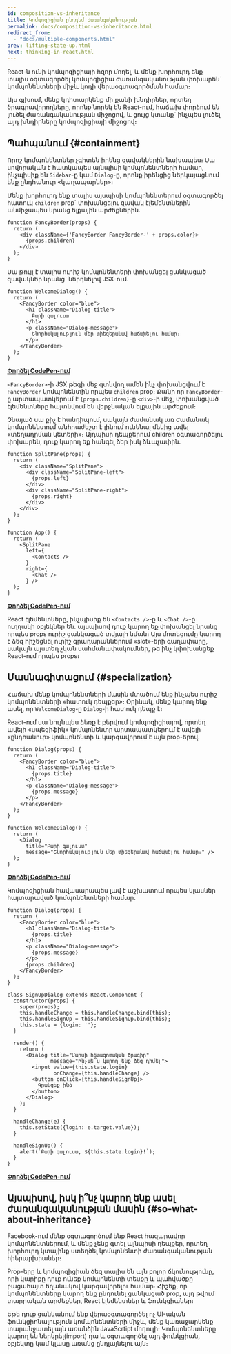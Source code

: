 ```yaml
---
id: composition-vs-inheritance
title: Կոմպոզիցիան ընդդեմ Ժառանգականության
permalink: docs/composition-vs-inheritance.html
redirect_from:
  - "docs/multiple-components.html"
prev: lifting-state-up.html
next: thinking-in-react.html
---
```


React-ն ունի կոմպոզիցիայի հզոր մոդել, և մենք խորհուրդ ենք տալիս օգտագործել կոմպոզիցիա ժառանգականության փոխարեն\` կոմպոնենտների միջև կոդի վերաօգտագործման համար։

Այս գլխում, մենք կդիտարկենք մի քանի խնդիրներ, որտեղ ծրագրավորողները, որոնք նորեկ են React-ում, հաճախ փորձում են լուծել ժառանգականության միջոցով, և ցույց կտանք\` ինչպես լուծել այդ խնդիրները կոմպոզիցիայի միջոցով։

## Պահպանում {#containment}

Որոշ կոմպոնենտներ չգիտեն իրենց զավակներին նախապես։ Սա սովորական է հատկապես այնպիսի կոմպոնենտների համար, ինչպիսիք են `Sidebar`-ը կամ `Dialog`-ը, որոնք իրենցից ներկայացնում ենք ընդհանուր «կաղապարներ»։

Մենք խորհուրդ ենք տալիս այսպիսի կոմպոնենտերում օգտագործել հատուկ `children` prop\` փոխանցելու զավակ էլեմենտներին անմիջապես նրանց ելքային արժեքներին.

```js{4}
function FancyBorder(props) {
  return (
    <div className={'FancyBorder FancyBorder-' + props.color}>
      {props.children}
    </div>
  );
}
```

Սա թույլ է տալիս ուրիշ կոմպոնենտերի փոխանցել ցանկացած զավակներ նրանց\` ներդնելով JSX-ում.

```js{4-9}
function WelcomeDialog() {
  return (
    <FancyBorder color="blue">
      <h1 className="Dialog-title">
        Բարի գալուստ
      </h1>
      <p className="Dialog-message">
        Շնորհակալություն մեր տիեզերանավ հաճախելու համար։
      </p>
    </FancyBorder>
  );
}
```

[**Փորձել CodePen-ում**](https://codepen.io/gaearon/pen/ozqNOV?editors=0010)

`<FancyBorder>`-ի JSX թեգի մեջ գտնվող ամեն ինչ փոխանցվում է `FancyBorder` կոմպոնենտին որպես `children` prop։ Քանի որ `FancyBorder`-ը արտապատկերում է `{props.children}`-ը `<div>`-ի մեջ, փոխանցված էլեմենտները հայտնվում են վերջնական ելքային արժեքում։

Չնայած սա քիչ է հանդիպում, սակայն ժամանակ առ ժամանակ կոմպոնենտում անհրաժեշտ է լինում ունենալ մեկից ավել «տեղադրման կետերի»։ Այդպիսի դեպքերում children օգտագործելու փոխարեն, դուք կարող եք հանգել ձեր իսկ ձևաչափին.

```js{5,8,18,21}
function SplitPane(props) {
  return (
    <div className="SplitPane">
      <div className="SplitPane-left">
        {props.left}
      </div>
      <div className="SplitPane-right">
        {props.right}
      </div>
    </div>
  );
}

function App() {
  return (
    <SplitPane
      left={
        <Contacts />
      }
      right={
        <Chat />
      } />
  );
}
```

[**Փորձել CodePen-ում**](https://codepen.io/gaearon/pen/gwZOJp?editors=0010)

React էլեմենտները, ինչպիսիք են `<Contacts />`-ը և `<Chat />`-ը ուղղակի օբյեկներ են. այսպիսով դուք կարող եք փոխանցել նրանց որպես props ուրիշ ցանկացած տվյալի նման։ Այս մոտեցումը կարող է ձեզ հիշեցնել ուրիշ գրադարաններում «slot»-երի գաղափարը, սակայն այստեղ չկան սահմանափակումներ, թե ինչ կփոխանցեք React-ում որպես props։

## Մասնագիտացում {#specialization}

Հաճախ մենք կոմպոնենտների մասին մտածում ենք ինչպես ուրիշ կոմպոնենտների «հատուկ դեպքեր»։ Օրինակ, մենք կարող ենք ասել, որ `WelcomeDialog`-ը `Dialog`-ի հատուկ դեպք է։

React-ում սա նույնպես ձեռք է բերվում կոմպոզիցիայով, որտեղ ավելի «սպեցիֆիկ» կոմպոնենտը արտապատկերում է ավելի «ընդհանուր» կոմպոնենտի և կարգավորում է այն prop-երով.

```js{5,8,16-18}
function Dialog(props) {
  return (
    <FancyBorder color="blue">
      <h1 className="Dialog-title">
        {props.title}
      </h1>
      <p className="Dialog-message">
        {props.message}
      </p>
    </FancyBorder>
  );
}

function WelcomeDialog() {
  return (
    <Dialog
      title="Բարի գալուստ"
      message="Շնորհակալություն մեր տիեզերանավ հաճախելու համար։" />
  );
}
```

[**Փորձել CodePen-ում**](https://codepen.io/gaearon/pen/kkEaOZ?editors=0010)

Կոմպոզիցիան հավասարապես լավ է աշխատում որպես կլասներ հայտարաված կոմպոնենտների համար.

```js{10,27-31}
function Dialog(props) {
  return (
    <FancyBorder color="blue">
      <h1 className="Dialog-title">
        {props.title}
      </h1>
      <p className="Dialog-message">
        {props.message}
      </p>
      {props.children}
    </FancyBorder>
  );
}

class SignUpDialog extends React.Component {
  constructor(props) {
    super(props);
    this.handleChange = this.handleChange.bind(this);
    this.handleSignUp = this.handleSignUp.bind(this);
    this.state = {login: ''};
  }

  render() {
    return (
      <Dialog title="Մարսի հետազոտական ծրագիր"
              message="Ինչպե՞ս կարող ենք ձեզ դիմել">
        <input value={this.state.login}
               onChange={this.handleChange} />
        <button onClick={this.handleSignUp}>
          Գրանցեք ինձ
        </button>
      </Dialog>
    );
  }

  handleChange(e) {
    this.setState({login: e.target.value});
  }

  handleSignUp() {
    alert(`Բարի գալուստ, ${this.state.login}!`);
  }
}
```

[**Փորձել CodePen-ում**](https://codepen.io/gaearon/pen/gwZbYa?editors=0010)

## Այսպիսով, իսկ ի՞նչ կարող ենք ասել ժառանգականության մասին {#so-what-about-inheritance}

Facebook-ում մենք օգտագործում ենք React հազարավոր կոմպոնենտներում, և մենք չենք գտել այնպիսի դեպքեր, որտեղ խորհուրդ կտայինք ստեղծել կոմպոնենտի ժառանգականության հիերարխիաներ։

Prop-երը և կոմպոզիցիան ձեզ տալիս են այն բոլոր ճկունությունը, որի կարիքը դուք ունեք կոմպոնենտի տեսքը և պահվածքը բացահայտ եղանակով կարգավորելու համար։ Հիշեք, որ կոմպոնենտները կարող ենք ընդունել ցանկացած prop, այդ թվում տարրական արժեքներ, React էլեմենտներ և ֆունկցիաներ։

Եթե դուք ցանկանում ենք վերաօգտագործել ոչ UI-ական ֆունկցիոնալություն կոմպոնենտների միջև, մենք կառաջարկենք տարանջատել այն առանձին JavaScrtipt մոդուլի։ Կոմպոնենտները կարող են ներկրել(import) դա և օգտագործել այդ ֆունկցիան, օբյեկտը կամ կլասը առանց ընդլայնելու այն։
